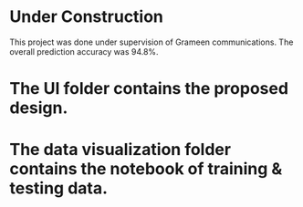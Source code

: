# Under Construction
This project was done under supervision of Grameen communications.
The overall prediction accuracy was 94.8%.
# The UI folder contains the proposed design.
# The data visualization folder contains the notebook of training & testing data.
